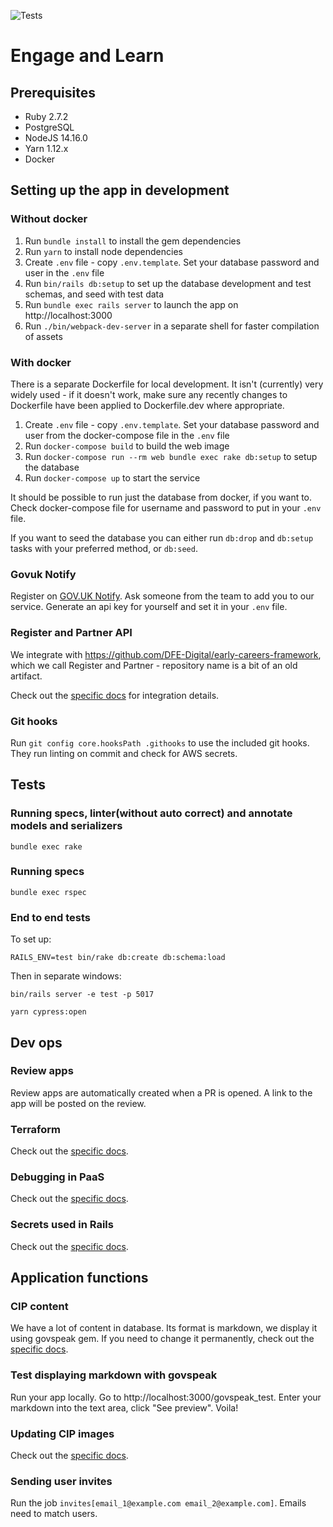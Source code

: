![Tests](https://github.com/DFE-Digital/ecf-engage-and-learn/workflows/Test/badge.svg)

# Engage and Learn


## Prerequisites

- Ruby 2.7.2
- PostgreSQL
- NodeJS 14.16.0
- Yarn 1.12.x
- Docker


## Setting up the app in development

### Without docker
1. Run `bundle install` to install the gem dependencies
2. Run `yarn` to install node dependencies
3. Create `.env` file - copy `.env.template`. Set your database password and user in the `.env` file
4. Run `bin/rails db:setup` to set up the database development and test schemas, and seed with test data
5. Run `bundle exec rails server` to launch the app on http://localhost:3000
6. Run `./bin/webpack-dev-server` in a separate shell for faster compilation of assets

### With docker
There is a separate Dockerfile for local development. It isn't (currently) very
widely used - if it doesn't work, make sure any recently changes to Dockerfile
have been applied to Dockerfile.dev where appropriate.

1. Create `.env` file - copy `.env.template`. Set your database password and user from the docker-compose file in the `.env` file
2. Run `docker-compose build` to build the web image
3. Run `docker-compose run --rm web bundle exec rake db:setup` to setup the database
4. Run `docker-compose up` to start the service

It should be possible to run just the database from docker, if you want to.
Check docker-compose file for username and password to put in your `.env` file.

If you want to seed the database you can either run `db:drop` and `db:setup` tasks with your preferred method,
or `db:seed`.

### Govuk Notify
Register on [GOV.UK Notify](https://www.notifications.service.gov.uk). 
Ask someone from the team to add you to our service.
Generate an api key for yourself and set it in your `.env` file.

### Register and Partner API
We integrate with https://github.com/DFE-Digital/early-careers-framework, which we call Register and Partner - repository name is a bit of an old artifact.

Check out the [specific docs](/documentation/register_and_partner_api_setup.md) for integration details.

### Git hooks
Run `git config core.hooksPath .githooks` to use the included git hooks. They run linting on commit and check for AWS secrets.


## Tests

### Running specs, linter(without auto correct) and annotate models and serializers
```
bundle exec rake
```

### Running specs
```
bundle exec rspec
```

### End to end tests
To set up:

```
RAILS_ENV=test bin/rake db:create db:schema:load
```

Then in separate windows:

```
bin/rails server -e test -p 5017
```

```
yarn cypress:open
```


## Dev ops

### Review apps
Review apps are automatically created when a PR is opened. A link to the app will be posted on the review.

### Terraform
Check out the [specific docs](/documentation/terraform.md).

### Debugging in PaaS
Check out the [specific docs](/documentation/debugging_in_govpaas.md).

### Secrets used in Rails
Check out the [specific docs](/documentation/credentials.md).


## Application functions

### CIP content
We have a lot of content in database. Its format is markdown, we display it using govspeak gem. 
If you need to change it permanently, check out the [specific docs](/documentation/dealing_with_cip_content.md).

### Test displaying markdown with govspeak 
Run your app locally. Go to http://localhost:3000/govspeak_test. Enter your markdown into the text area,
click "See preview". Voila!

### Updating CIP images
Check out the [specific docs](/documentation/updating_images_in_cip_content.md).

### Sending user invites
Run the job `invites[email_1@example.com email_2@example.com]`. Emails need to match users. 
